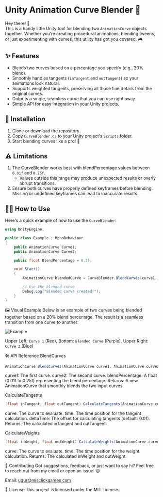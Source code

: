 # Unity Animation Curve Blender 🎨

Hey there! 👋  
This is a handy little Unity tool for blending two `AnimationCurve` objects together. Whether you're creating procedural animations, blending tweens, or just experimenting with curves, this utility has got you covered. 🎮  

## ✨ Features
- Blends two curves based on a percentage you specify (e.g., 20% blend).
- Smoothly handles tangents (`inTangent` and `outTangent`) so your animations look natural.
- Supports weighted tangents, preserving all those fine details from the original curves.
- Outputs a single, seamless curve that you can use right away.
- Simple API for easy integration in your Unity projects.

## 🔧 Installation
1. Clone or download the repository.
2. Copy `CurveBlender.cs` to your Unity project's `Scripts` folder.
3. Start blending curves like a pro! 🚀

## ⚠️ Limitations
1. The CurveBlender works best with blendPercentage values between `0.01f` and `0.25f`.
   - Values outside this range may produce unexpected results or overly abrupt transitions.
2. Ensure both curves have properly defined keyframes before blending. Missing or undefined keyframes can lead to inaccurate results.

## 🧑‍💻 How to Use
Here's a quick example of how to use the `CurveBlender`:

```csharp
using UnityEngine;

public class Example : MonoBehaviour
{
    public AnimationCurve Curve1;
    public AnimationCurve Curve2;

    public float BlendPercentage = 0.2f;

    void Start()
    {        
        AnimationCurve blendedCurve = CurveBlender.BlendCurves(curve1, curve2, blendPercentage);

        // Use the blended curve
        Debug.Log("Blended curve created!");
    }
}
```

🖼️ Visual Example
Below is an example of two curves being blended together based on a 20% blend percentage. The result is a seamless transition from one curve to another:

![Example](https://github.com/user-attachments/assets/c4f216d4-0a0b-4921-8183-0ab5dbe12b43)


Upper Left: `Curve 1` (Red), Bottom: `Blended Curve` (Purple), Upper Right: `Curve 2` (Blue)

🛠️ API Reference
BlendCurves
```csharp
AnimationCurve BlendCurves(AnimationCurve curve1, AnimationCurve curve2, float blendPercentage)
```

curve1: The first curve.
curve2: The second curve.
blendPercentage: A float (0.01f to 0.25f) representing the blend percentage.
Returns: A new AnimationCurve that smoothly blends the two input curves.

CalculateTangents
```csharp
(float inTangent, float outTangent) CalculateTangents(AnimationCurve curve, float time, float deltaTime = 0.01f)
```
curve: The curve to evaluate.
time: The time position for the tangent calculation.
deltaTime: The offset for calculating tangents (default: 0.01).
Returns: The calculated inTangent and outTangent.

CalculateWeights
```csharp
(float inWeight, float outWeight) CalculateWeights(AnimationCurve curve, float time)
```
curve: The curve to evaluate.
time: The time position for the weight calculation.
Returns: The calculated inWeight and outWeight.

🤝 Contributing
Got suggestions, feedback, or just want to say hi? Feel free to reach out from my email or open an issue! 😊

Email: ugur@misclickgames.com

📜 License
This project is licensed under the MIT License.
